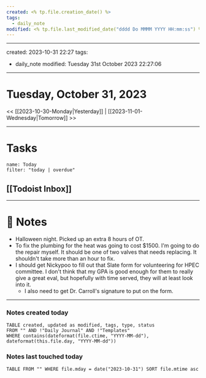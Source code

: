 ```yaml
---
created: <% tp.file.creation_date() %>
tags:
  - daily_note
modified: <% tp.file.last_modified_date("dddd Do MMMM YYYY HH:mm:ss") %>
---
```

---
created: 2023-10-31 22:27
tags:
  - daily_note
modified: Tuesday 31st October 2023 22:27:06
---

# Tuesday, October 31, 2023

<< [[2023-10-30-Monday|Yesterday]] | [[2023-11-01-Wednesday|Tomorrow]] >>

---
# Tasks
```todoist
name: Today
filter: "today | overdue"
```

## [[Todoist Inbox]]

---
# 📝 Notes
- Halloween night. Picked up an extra 8 hours of OT. 
- To fix the plumbing for the heat was going to cost $1500. I'm going to do the repair myself. It should be one of two valves that needs replacing. It shouldn't take more than an hour to fix.
- I should get Nickypoo to fill out that Slate form for volunteering for HPEC committee. I don't think that my GPA is good enough for them to really give a great eval, but hopefully with time served, they will at least look into it.
	- I also need to get Dr. Carroll's signature to put on the form.

---
### Notes created today
```dataview
TABLE created, updated as modified, tags, type, status
FROM "" AND !"Daily Journal" AND !"Templates"
WHERE contains(dateformat(file.ctime, "YYYY-MM-dd"), dateformat(this.file.day, "YYYY-MM-dd"))
```

### Notes last touched today
```dataview
TABLE FROM "" WHERE file.mday = date("2023-10-31") SORT file.mtime asc
```

